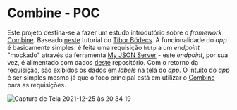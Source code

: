 # Combine - POC

Este projeto destina-se a fazer um estudo introdutório sobre o _framework_ [Combine](https://developer.apple.com/documentation/combine).
Baseado [neste](https://theswiftdev.com/urlsession-and-the-combine-framework/) tutorial do [Tibor Bödecs](https://github.com/tib).
A funcionalidade do _app_ é basicamente simples: é feita uma requisição `http` a um _endpoint_ "mockado" através da ferramenta [My JSON Server](https://my-json-server.typicode.com) - este _endpoint_, por sua vez, é alimentado com dados [deste](https://github.com/AdrianoAntoniev/CombineTests-repo) repositório. Com o retorno da requisição, são exibidos os dados em _labels_ na tela do _app_. 
O intuito do _app_ é ser simples mesmo já que o foco principal está em utilizar o [Combine](https://developer.apple.com/documentation/combine) para as requisições.

![Captura de Tela 2021-12-25 às 20 34 19](https://user-images.githubusercontent.com/17321857/147395497-44e63b27-9e98-4e68-9767-7ac3700f847c.png)
